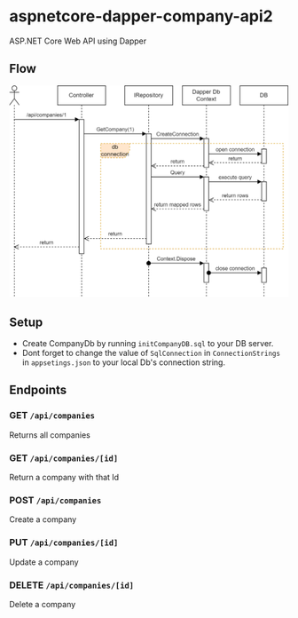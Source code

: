 # aspnetcore-dapper-company-api2
ASP.NET Core Web API using Dapper

## Flow

 ![UML Flow](docs/Company%20Uml.png)

## Setup
-  Create CompanyDb by running `initCompanyDB.sql` to your DB server.
-  Dont forget to change the value of `SqlConnection` in `ConnectionStrings` in `appsetings.json` to your local Db's connection string.
 
## Endpoints

### GET `/api/companies`
Returns all companies
### GET `/api/companies/[id]`
Return a company with that Id
### POST `/api/companies`
Create a company
### PUT `/api/companies/[id]`
Update a company
### DELETE `/api/companies/[id]`
Delete a company
